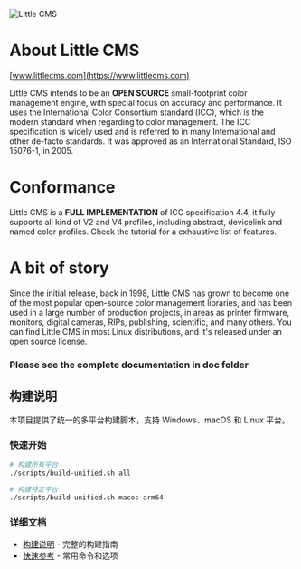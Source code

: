 
![Little CMS](doc/logo-small.png)

# About Little CMS
[www.littlecms.com](https://www.littlecms.com)

Little CMS intends to be an **OPEN SOURCE** small-footprint color management engine, with special focus on accuracy and performance. It uses the International Color Consortium standard (ICC), which is the modern standard when regarding to color management. The ICC specification is widely used and is referred to in many International and other de-facto standards. It was approved as an International Standard, ISO 15076-1, in 2005. 



# Conformance
Little CMS is a **FULL IMPLEMENTATION** of ICC specification 4.4, it fully supports all kind of V2 and V4 profiles, including abstract, devicelink and named color profiles. Check the tutorial for a exhaustive list of features. 


# A bit of story
Since the initial release, back in 1998, Little CMS has grown to become one of the most popular open-source color management libraries, and has been used in a large number of production projects, in areas as printer firmware, monitors, digital cameras, RIPs, publishing, scientific, and many others. You can find Little CMS in most Linux distributions, and it's released under an open source license. 

### Please see the complete documentation in doc folder

## 构建说明

本项目提供了统一的多平台构建脚本，支持 Windows、macOS 和 Linux 平台。

### 快速开始
```bash
# 构建所有平台
./scripts/build-unified.sh all

# 构建特定平台
./scripts/build-unified.sh macos-arm64
```

### 详细文档
- [构建说明](docs/BUILD.md) - 完整的构建指南
- [快速参考](快速参考.md) - 常用命令和选项

